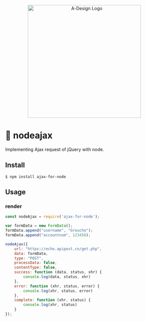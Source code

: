 <p align="center">
  <a href="https://www.apipost.cn/" target="_blank">
    <img alt="A-Design Logo" width="360" src="https://img.cdn.apipost.cn/cdn/opensource/apipost-opensource.svg" />
  </a>
</p>

# 🚀 nodeajax
Implementing Ajax request of jQuery with node.
## Install

```
$ npm install ajax-for-node
```

##  Usage
### render
```javascript
const nodeAjax = require('ajax-for-node');

var formData = new FormData();
formData.append("username", "Groucho");
formData.append("accountnum", 123456);

nodeAjax({
    url: "https://echo.apipost.cn/get.php",
    data: formData,
    type: "POST",
    processData: false,
    contentType: false,
    success: function (data, status, xhr) {
        console.log(data, status, xhr)
    },
    error: function (xhr, status, error) {
        console.log(xhr, status, error)
    },
    complete: function (xhr, status) {
        console.log(xhr, status)
    }
});
```
